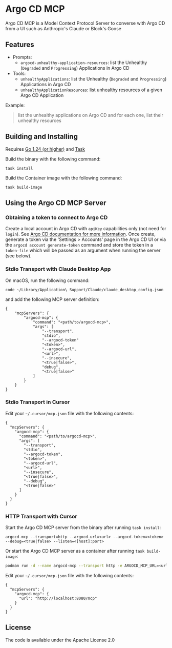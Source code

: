 # Argo CD MCP

Argo CD MCP is a Model Context Protocol Server to converse with Argo CD from a UI such as Anthropic's Claude or Block's Goose

## Features

- Prompts:
  - `argocd-unhealthy-application-resources`: list the Unhealthy (`Degraded` and `Progressing`) Applications in Argo CD
- Tools:
  - `unhealthyApplications`: list the Unhealthy (`Degraded` and `Progressing`) Applications in Argo CD
  - `unhealthyApplicationResources`: list unhealthy resources of a given Argo CD Application

Example:

> list the unhealthy applications on Argo CD and for each one, list their unhealthy resources


## Building and Installing

Requires [Go 1.24 (or higher)](https://go.dev/doc/install) and [Task](https://taskfile.dev/)

Build the binary with the following command:
```
task install
```

Build the Container image with the following command:
```
task build-image
```


## Using the Argo CD MCP Server

### Obtaining a token to connect to Argo CD

Create a local account in Argo CD with `apiKey` capabilities only (not need for `login`). See [Argo CD documentation for more information](https://argo-cd.readthedocs.io/en/stable/operator-manual/user-management/). 
Once create, generate a token via the 'Settings > Accounts' page in the Argo CD UI or via the `argocd account generate-token` command and store the token in a `token-file` which will be passed as an argument when running the server (see below).

### Stdio Transport with Claude Desktop App

On macOS, run the following command:

```
code ~/Library/Application\ Support/Claude/claude_desktop_config.json
```

and add the following MCP server definition:
```
{
    "mcpServers": {
        "argocd-mcp": {
            "command": "<path/to/argocd-mcp>",
            "args": [
                "--transport",
                "stdio",
                "--argocd-token"
                "<token>",
                "--argocd-url",
                "<url>",
                "--insecure",
                "<true|false>",
                "debug",
                "<true|false>"
            ]
        }
    }
}
```

### Stdio Transport in Cursor

Edit your `~/.cursor/mcp.json` file with the following contents:

```
{
  "mcpServers": {
    "argocd-mcp": {
      "command": "<path/to/argocd-mcp>",
      "args": [
        "--transport",
        "stdio",
        "--argocd-token",
        "<token>",
        "--argocd-url",
        "<url>",
        "--insecure",
        "<true|false>",
        "--debug",
        "<true|false>"
      ]
    }
  }
}
```

### HTTP Transport with Cursor

Start the Argo CD MCP server from the binary after running `task install`:

```
argocd-mcp --transport=http --argocd-url=<url> --argocd-token=<token> --debug=<true|false> --listen=<[host]:port>
```

Or start the Argo CD MCP server as a container after running `task build-image`:

```bash
podman run -d --name argocd-mcp --transport http -e ARGOCD_MCP_URL=<url> -e ARGOCD_MCP_TOKEN=<token> -e ARGOCD_MCP_DEBUG=<true|false> -p 8080:8080 argocd-mcp:latest
```

Edit your `~/.cursor/mcp.json` file with the following contents:

```
{
  "mcpServers": {
    "argocd-mcp": {
      "url": "http://localhost:8080/mcp"
    }
  }
}
```

## License

The code is available under the Apache License 2.0

